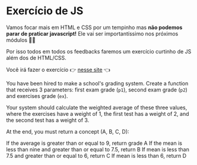 # Exercício de JS

Vamos focar mais em HTML e CSS por um tempinho mas **não podemos parar de praticar javascript!** Ele vai ser importantíssimo nos próximos módulos 👮🏽

Por isso todos em todos os feedbacks faremos um exercício curtinho de JS além dos de HTML/CSS.

Você irá fazer o exercício 👉 [nesse site](http://assorted-bean.surge.sh/) 👈

You have been hired to make a school's grading system. Create a function that receives 3 parameters: first exam grade (`p1`), second exam grade (`p2`) and exercises grade (`ex`).

Your system should calculate the weighted average of these three values, where the exercises have a weight of 1, the first test has a weight of 2, and the second test has a weight of 3.

At the end, you must return a concept (A, B, C, D):

If the average is greater than or equal to 9, return grade A
If the mean is less than nine and greater than or equal to 7.5, return B
If mean is less than 7.5 and greater than or equal to 6, return C
If mean is less than 6, return D
